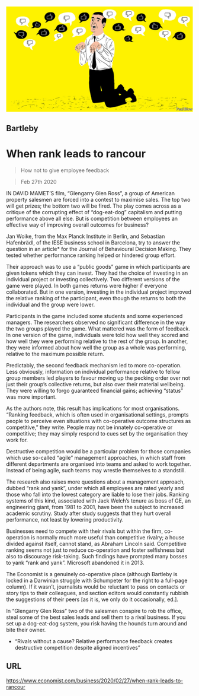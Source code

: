 ![](./images/20200229_WBD001_0.jpg)

## Bartleby

# When rank leads to rancour

> How not to give employee feedback

> Feb 27th 2020

IN DAVID MAMET’S film, “Glengarry Glen Ross”, a group of American property salesmen are forced into a contest to maximise sales. The top two will get prizes; the bottom two will be fired. The play comes across as a critique of the corrupting effect of “dog-eat-dog” capitalism and putting performance above all else. But is competition between employees an effective way of improving overall outcomes for business?

Jan Woike, from the Max Planck Institute in Berlin, and Sebastian Hafenbrädl, of the IESE business school in Barcelona, try to answer the question in an article* for the Journal of Behavioural Decision Making. They tested whether performance ranking helped or hindered group effort.

Their approach was to use a “public goods” game in which participants are given tokens which they can invest. They had the choice of investing in an individual project or investing collectively. Two different versions of the game were played. In both games returns were higher if everyone collaborated. But in one version, investing in the individual project improved the relative ranking of the participant, even though the returns to both the individual and the group were lower.

Participants in the game included some students and some experienced managers. The researchers observed no significant difference in the way the two groups played the game. What mattered was the form of feedback. In one version of the game, individuals were told how well they scored and how well they were performing relative to the rest of the group. In another, they were informed about how well the group as a whole was performing, relative to the maximum possible return.

Predictably, the second feedback mechanism led to more co-operation. Less obviously, information on individual performance relative to fellow group members led players to favour moving up the pecking order over not just their group’s collective returns, but also over their material wellbeing. They were willing to forgo guaranteed financial gains; achieving “status” was more important.

As the authors note, this result has implications for most organisations. “Ranking feedback, which is often used in organisational settings, prompts people to perceive even situations with co-operative outcome structures as competitive,” they write. People may not be innately co-operative or competitive; they may simply respond to cues set by the organisation they work for.

Destructive competition would be a particular problem for those companies which use so-called “agile” management approaches, in which staff from different departments are organised into teams and asked to work together. Instead of being agile, such teams may wrestle themselves to a standstill.

The research also raises more questions about a management approach, dubbed “rank and yank”, under which all employees are rated yearly and those who fall into the lowest category are liable to lose their jobs. Ranking systems of this kind, associated with Jack Welch’s tenure as boss of GE, an engineering giant, from 1981 to 2001, have been the subject to increased academic scrutiny. Study after study suggests that they hurt overall performance, not least by lowering productivity.

Businesses need to compete with their rivals but within the firm, co-operation is normally much more useful than competitive rivalry; a house divided against itself, cannot stand, as Abraham Lincoln said. Competitive ranking seems not just to reduce co-operation and foster selfishness but also to discourage risk-taking. Such findings have prompted many bosses to yank “rank and yank”. Microsoft abandoned it in 2013.

The Economist is a genuinely co-operative place (although Bartleby is locked in a Darwinian struggle with Schumpeter for the right to a full-page column). If it wasn’t, journalists would be reluctant to pass on contacts or story tips to their colleagues, and section editors would constantly rubbish the suggestions of their peers [as it is, we only do it occasionally, ed.].

In “Glengarry Glen Ross” two of the salesmen conspire to rob the office, steal some of the best sales leads and sell them to a rival business. If you set up a dog-eat-dog system, you risk having the hounds turn around and bite their owner.

* “Rivals without a cause? Relative performance feedback creates destructive competition despite aligned incentives”

## URL

https://www.economist.com/business/2020/02/27/when-rank-leads-to-rancour
